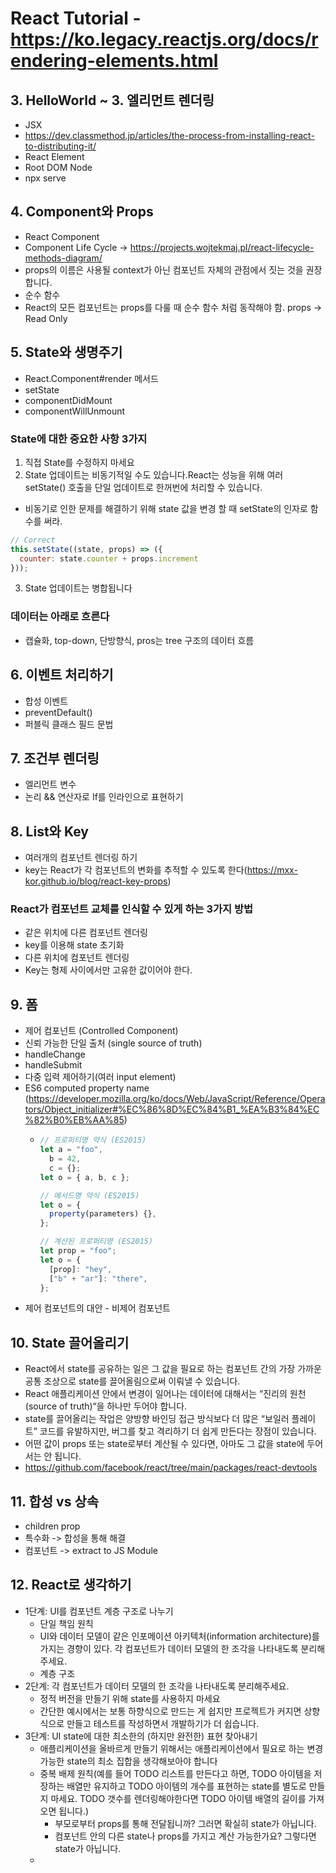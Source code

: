 # React Tutorial - https://ko.legacy.reactjs.org/docs/rendering-elements.html
## 3. HelloWorld ~ 3. 엘리먼트 렌더링
- JSX
- https://dev.classmethod.jp/articles/the-process-from-installing-react-to-distributing-it/
- React Element
- Root DOM Node
- npx serve
## 4. Component와 Props
- React Component
- Component Life Cycle -> https://projects.wojtekmaj.pl/react-lifecycle-methods-diagram/
- props의 이름은 사용될 context가 아닌 컴포넌트 자체의 관점에서 짓는 것을 권장합니다.
- 순수 함수
- React의 모든 컴포넌트는 props를 다룰 때 순수 함수 처럼 동작해야 함. props -> Read Only
## 5. State와 생명주기
- React.Component#render 메서드
- setState
- componentDidMount
- componentWillUnmount
### State에 대한 중요한 사항 3가지
1. 직접 State를 수정하지 마세요
2. State 업데이트는 비동기적일 수도 있습니다.React는 성능을 위해 여러 setState() 호출을 단일 업데이트로 한꺼번에 처리할 수 있습니다.
  - 비동기로 인한 문제를 해결하기 위해 state 값을 변경 할 때 setState의 인자로 함수를 써라.  
``` js
// Correct
this.setState((state, props) => ({
  counter: state.counter + props.increment
}));
```
3. State 업데이트는 병합됩니다

### 데이터는 아래로 흐른다
- 캡슐화, top-down, 단방향식, pros는 tree 구조의 데이터 흐름

## 6. 이벤트 처리하기
- 합성 이벤트
- preventDefault()
- 퍼블릭 클래스 필드 문법

## 7. 조건부 렌더링
- 엘리먼트 변수
- 논리 && 연산자로 If를 인라인으로 표현하기

## 8. List와 Key
- 여러개의 컴포넌트 렌더링 하기
- key는 React가 각 컴포넌트의 변화를 추적할 수 있도록 한다(https://mxx-kor.github.io/blog/react-key-props)
### React가 컴포넌트 교체를 인식할 수 있게 하는 3가지 방법
- 같은 위치에 다른 컴포넌트 렌더링
- key를 이용해 state 초기화
- 다른 위치에 컴포넌트 렌더링
- Key는 형제 사이에서만 고유한 값이어야 한다.

## 9. 폼
- 제어 컴포넌트 (Controlled Component)
- 신뢰 가능한 단일 출처 (single source of truth)
- handleChange
- handleSubmit
- 다중 입력 제어하기(여러 input element)
- ES6 computed property name (https://developer.mozilla.org/ko/docs/Web/JavaScript/Reference/Operators/Object_initializer#%EC%86%8D%EC%84%B1_%EA%B3%84%EC%82%B0%EB%AA%85)
  - ``` js
    // 프로퍼티명 약식 (ES2015)
    let a = "foo",
      b = 42,
      c = {};
    let o = { a, b, c };
    
    // 메서드명 약식 (ES2015)
    let o = {
      property(parameters) {},
    };
    
    // 계산된 프로퍼티명 (ES2015)
    let prop = "foo";
    let o = {
      [prop]: "hey",
      ["b" + "ar"]: "there",
    };
    ```
- 제어 컴포넌트의 대안 - 비제어 컴포넌트
## 10. State 끌어올리기
- React에서 state를 공유하는 일은 그 값을 필요로 하는 컴포넌트 간의 가장 가까운 공통 조상으로 state를 끌어올림으로써 이뤄낼 수 있습니다.
- React 애플리케이션 안에서 변경이 일어나는 데이터에 대해서는 “진리의 원천(source of truth)“을 하나만 두어야 합니다.
- state를 끌어올리는 작업은 양방향 바인딩 접근 방식보다 더 많은 “보일러 플레이트” 코드를 유발하지만, 버그를 찾고 격리하기 더 쉽게 만든다는 장점이 있습니다.
- 어떤 값이 props 또는 state로부터 계산될 수 있다면, 아마도 그 값을 state에 두어서는 안 됩니다.
- https://github.com/facebook/react/tree/main/packages/react-devtools

## 11. 합성 vs 상속
- children prop
- 특수화 -> 합성을 통해 해결
- 컴포넌트 -> extract to JS Module

## 12. React로 생각하기
- 1단계: UI를 컴포넌트 계층 구조로 나누기
  - 단일 책임 원칙
  - UI와 데이터 모델이 같은 인포메이션 아키텍처(information architecture)를 가지는 경향이 있다. 각 컴포넌트가 데이터 모델의 한 조각을 나타내도록 분리해주세요.
  - 계층 구조
- 2단계: 각 컴포넌트가 데이터 모델의 한 조각을 나타내도록 분리해주세요.
  - 정적 버전을 만들기 위해 state를 사용하지 마세요
  - 간단한 예시에서는 보통 하향식으로 만드는 게 쉽지만 프로젝트가 커지면 상향식으로 만들고 테스트를 작성하면서 개발하기가 더 쉽습니다.
- 3단계: UI state에 대한 최소한의 (하지만 완전한) 표현 찾아내기
  - 애플리케이션을 올바르게 만들기 위해서는 애플리케이션에서 필요로 하는 변경 가능한 state의 최소 집합을 생각해보아야 합니다
  - 중복 배제 원칙(예를 들어 TODO 리스트를 만든다고 하면, TODO 아이템을 저장하는 배열만 유지하고 TODO 아이템의 개수를 표현하는 state를 별도로 만들지 마세요. TODO 갯수를 렌더링해야한다면 TODO 아이템 배열의 길이를 가져오면 됩니다.)
    - 부모로부터 props를 통해 전달됩니까? 그러면 확실히 state가 아닙니다.
    - 컴포넌트 안의 다른 state나 props를 가지고 계산 가능한가요? 그렇다면 state가 아닙니다.
  - 
